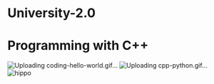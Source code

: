 # University-2.0
# Programming with C++

![Uploading coding-hello-world.gif…]()
![Uploading cpp-python.gif…]()
![hippo](https://media3.giphy.com/media/aUovxH8Vf9qDu/giphy.gif)
